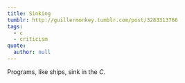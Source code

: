 ```yaml
---
title: Sinking
tumblr: http://guillermonkey.tumblr.com/post/3283313766
tags:
  - c
  - criticism
quote:
  author: null
---
```


Programs, like ships, sink in the *C*.
